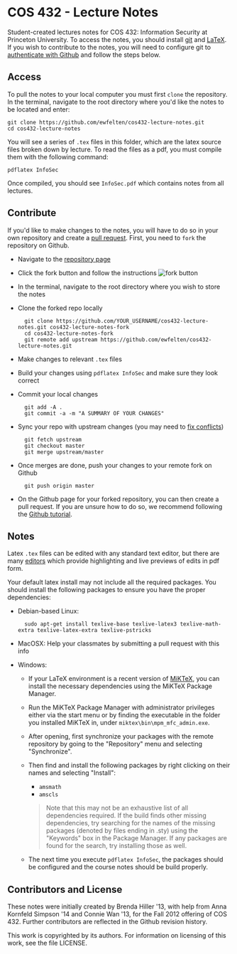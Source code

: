 COS 432 - Lecture Notes
=======================

Student-created lectures notes for COS 432: Information Security
at Princeton University. To access the notes, you should install
[git](http://git-scm.com/book/en/Getting-Started-Installing-Git) and 
[LaTeX](https://en.wikibooks.org/wiki/LaTeX/Installation).
If you wish to contribute to the notes, you will need to configure git to
[authenticate with Github](https://help.github.com/articles/set-up-git#next-steps-authenticating-to-github-from-git)
and follow the steps below.

Access
------

To pull the notes to your local computer you must first `clone` the repository.
In the terminal, navigate to the root directory where you'd like the notes to
be located and enter:

    git clone https://github.com/ewfelten/cos432-lecture-notes.git
    cd cos432-lecture-notes

You will see a series of `.tex` files in this folder, which are the latex
source files broken down by lecture. To read the files as a pdf, you must
compile them with the following command:

    pdflatex InfoSec

Once compiled, you should see `InfoSec.pdf` which contains notes from all
lectures.

Contribute
----------
If you'd like to make changes to the notes, you will have to do so in your own
repository and create a [pull request](https://help.github.com/articles/using-pull-requests). 
First, you need to `fork` the repository on Github. 

- Navigate to the [repository page](https://github.com/ewfelten/cos432-lecture-notes)
- Click the fork button and follow the instructions ![fork
    button](https://github-images.s3.amazonaws.com/help/repository/fork_button.jpg)
- In the terminal, navigate to the root directory where you wish to store the
    notes
- Clone the forked repo locally

        git clone https://github.com/YOUR_USERNAME/cos432-lecture-notes.git cos432-lecture-notes-fork
        cd cos432-lecture-notes-fork
        git remote add upstream https://github.com/ewfelten/cos432-lecture-notes.git

- Make changes to relevant `.tex` files
- Build your changes using `pdflatex InfoSec` and make sure they look correct
- Commit your local changes
        
        git add -A .
        git commit -a -m "A SUMMARY OF YOUR CHANGES"

- Sync your repo with upstream changes (you may need to
    [fix conflicts](https://stackoverflow.com/questions/161813/fix-merge-conflicts-in-git))
        
        git fetch upstream
        git checkout master
        git merge upstream/master

- Once merges are done, push your changes to your remote fork on Github
        
        git push origin master

- On the Github page for your forked repository, you can then create a pull
    request. If you are unsure how to do so, we recommend following the [Github
    tutorial](https://help.github.com/articles/using-pull-requests#before-you-begin).

Notes
-----

Latex `.tex` files can be edited with any standard text editor, but there are
many [editors](https://en.wikibooks.org/wiki/LaTeX/Installation#Editors) which
provide highlighting and live previews of edits in pdf form.

Your default latex install may not include all the required packages. You
should install the following packages to ensure you have the proper
dependencies:

- Debian-based Linux: 

        sudo apt-get install texlive-base texlive-latex3 texlive-math-extra texlive-latex-extra texlive-pstricks

- MacOSX: Help your classmates by submitting a pull request with this info
- Windows: 
	- If your LaTeX environment is a recent version of [MiKTeX](http://miktex.org/), you can install the necessary dependencies using the MiKTeX Package Manager.
	- Run the MiKTeX Package Manager with administrator privileges either via the start menu or by finding the executable in the folder you installed MiKTeX in, under `miktex\bin\mpm_mfc_admin.exe`. 
	- After opening, first synchronize your packages with the remote repository by going to the "Repository" menu and selecting "Synchronize".
	- Then find and install the following packages by right clicking on their names and selecting "Install":
		- `amsmath`
		- `amscls`
 
		> Note that this may not be an exhaustive list of all dependencies required. If the build finds other missing dependencies, try searching for the names of the missing packages (denoted by files ending in .sty) using the "Keywords" box in the Package Manager. If any packages are found for the search, try installing those as well. 
	- The next time you execute `pdflatex InfoSec`, the packages should be configured and the course notes should be build properly.

Contributors and License
------------------------

These notes were initially created by Brenda Hiller '13, with
help from Anna Kornfeld Simpson '14 and Connie Wan '13, for
the Fall 2012 offering of COS 432.  Further contributors are
reflected in the Github revision history.

This work is copyrighted by its authors.
For information on licensing of this work, see the file LICENSE.